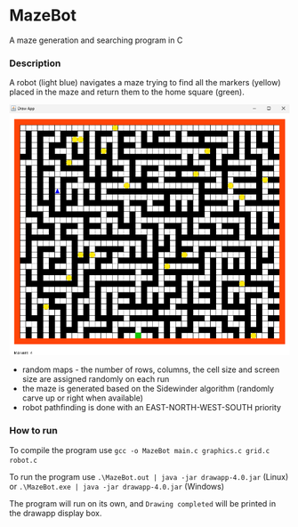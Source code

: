 # MazeBot

A maze generation and searching program in C

### Description

A robot (light blue) navigates a maze trying to find all the markers (yellow) placed in the maze and return them to the home square (green).

![example of my program](./img.png)

- random maps - the number of rows, columns, the cell size and screen size are assigned randomly on each run
- the maze is generated based on the Sidewinder algorithm (randomly carve up or right when available)
- robot pathfinding is done with an EAST-NORTH-WEST-SOUTH priority

### How to run

To compile the program use `gcc -o MazeBot main.c graphics.c grid.c robot.c`

To run the program use `.\MazeBot.out | java -jar drawapp-4.0.jar` (Linux) or `.\MazeBot.exe | java -jar drawapp-4.0.jar` (Windows)

The program will run on its own, and `Drawing completed` will be printed in the drawapp display box.